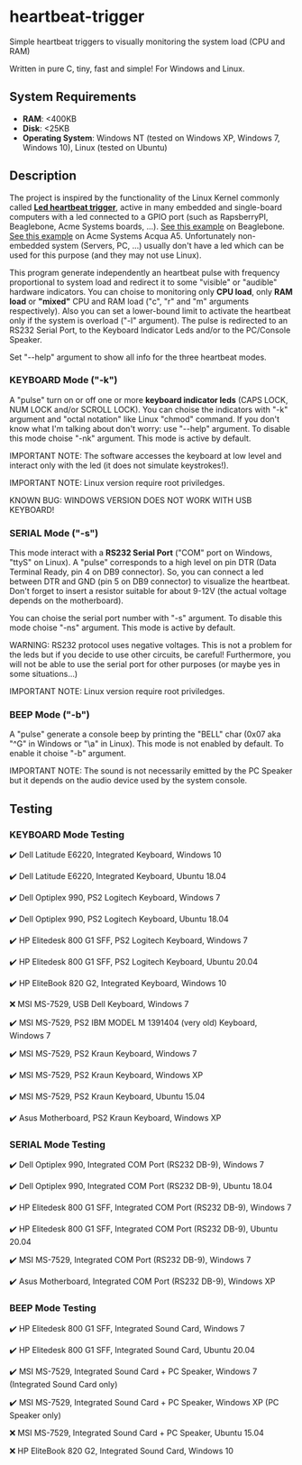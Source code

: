 # heartbeat-trigger
Simple heartbeat triggers to visually monitoring the system load (CPU and RAM)

Written in pure C, tiny, fast and simple! For Windows and Linux.

## System Requirements ##
 - **RAM**: <400KB
 - **Disk**: <25KB
 - **Operating System**: Windows NT (tested on Windows XP, Windows 7, Windows 10), Linux (tested on Ubuntu)

## Description ##

The project is inspired by the functionality of the Linux Kernel commonly called [**Led heartbeat trigger**](https://www.kernel.org/doc/Documentation/devicetree/bindings/leds/common.yaml), active in many embedded and single-board computers with a led connected to a GPIO port (such as RapsberryPI, Beaglebone, Acme Systems boards, ...). [See this example](https://www.youtube.com/watch?v=9Z4ZTovtFKk) on Beaglebone. [See this example](https://www.youtube.com/watch?v=1mVWwjhSKhU) on Acme Systems Acqua A5. Unfortunately non-embedded system (Servers, PC, ...) usually don't have a led which can be used for this purpose (and they may not use Linux).

This program generate independently an heartbeat pulse with frequency proportional to system load and redirect it to some "visible" or "audible" hardware indicators.
You can choise to monitoring only **CPU load**, only **RAM load** or **"mixed"** CPU and RAM load ("c", "r" and "m" arguments respectively). Also you can set a lower-bound limit to activate the heartbeat only if the system is overload ("-l" argument).
The pulse is redirected to an RS232 Serial Port, to the Keyboard Indicator Leds and/or to the PC/Console Speaker.

Set "\-\-help" argument to show all info for the three heartbeat modes.

### KEYBOARD Mode ("-k") ###

A "pulse" turn on or off one or more **keyboard indicator leds** (CAPS LOCK, NUM LOCK and/or SCROLL LOCK). You can choise the indicators with "-k" argument and "octal notation" like Linux "chmod" command. If you don't know what I'm talking about don't worry: use "\-\-help" argument. To disable this mode choise "-nk" argument. This mode is active by default.

IMPORTANT NOTE: The software accesses the keyboard at low level and interact only with the led (it does not simulate keystrokes!).

IMPORTANT NOTE: Linux version require root priviledges.

KNOWN BUG: WINDOWS VERSION DOES NOT WORK WITH USB KEYBOARD!

### SERIAL Mode ("-s") ###

This mode interact with a **RS232 Serial Port** ("COM" port on Windows, "ttyS" on Linux).
A "pulse" corresponds to a high level on pin DTR (Data Terminal Ready, pin 4 on DB9 connector). So, you can connect a led between DTR and GND (pin 5 on DB9 connector) to visualize the heartbeat. Don't forget to insert a resistor suitable for about 9-12V (the actual voltage depends on the motherboard).

You can choise the serial port number with "-s" argument. To disable this mode choise "-ns" argument. This mode is active by default.

WARNING: RS232 protocol uses negative voltages. This is not a problem for the leds but if you decide to use other circuits, be careful! Furthermore, you will not be able to use the serial port for other purposes (or maybe yes in some situations...)

IMPORTANT NOTE: Linux version require root priviledges.

### BEEP Mode ("-b") ###

A "pulse" generate a console beep by printing the "BELL" char (0x07 aka "^G" in Windows or "\a" in Linux). This mode is not enabled by default. To enable it choise "-b" argument.

IMPORTANT NOTE: The sound is not necessarily emitted by the PC Speaker but it depends on the audio device used by the system console.

## Testing ##

### KEYBOARD Mode Testing ###

:heavy_check_mark: Dell Latitude E6220, Integrated Keyboard, Windows 10

:heavy_check_mark: Dell Latitude E6220, Integrated Keyboard, Ubuntu 18.04

:heavy_check_mark: Dell Optiplex 990, PS2 Logitech Keyboard, Windows 7

:heavy_check_mark: Dell Optiplex 990, PS2 Logitech Keyboard, Ubuntu 18.04

:heavy_check_mark: HP Elitedesk 800 G1 SFF, PS2 Logitech Keyboard, Windows 7

:heavy_check_mark: HP Elitedesk 800 G1 SFF, PS2 Logitech Keyboard, Ubuntu 20.04

:heavy_check_mark: HP EliteBook 820 G2, Integrated Keyboard, Windows 10

:x: MSI MS-7529, USB Dell Keyboard, Windows 7

:heavy_check_mark: MSI MS-7529, PS2 IBM MODEL M 1391404 (very old) Keyboard, Windows 7

:heavy_check_mark: MSI MS-7529, PS2 Kraun Keyboard, Windows 7

:heavy_check_mark: MSI MS-7529, PS2 Kraun Keyboard, Windows XP

:heavy_check_mark: MSI MS-7529, PS2 Kraun Keyboard, Ubuntu 15.04

:heavy_check_mark: Asus Motherboard, PS2 Kraun Keyboard, Windows XP

### SERIAL Mode Testing  ###

:heavy_check_mark: Dell Optiplex 990, Integrated COM Port (RS232 DB-9), Windows 7

:heavy_check_mark: Dell Optiplex 990, Integrated COM Port (RS232 DB-9), Ubuntu 18.04

:heavy_check_mark: HP Elitedesk 800 G1 SFF, Integrated COM Port (RS232 DB-9), Windows 7

:heavy_check_mark: HP Elitedesk 800 G1 SFF, Integrated COM Port (RS232 DB-9), Ubuntu 20.04

:heavy_check_mark: MSI MS-7529, Integrated COM Port (RS232 DB-9), Windows 7

:heavy_check_mark: Asus Motherboard, Integrated COM Port (RS232 DB-9), Windows XP

### BEEP Mode Testing  ###

:heavy_check_mark: HP Elitedesk 800 G1 SFF, Integrated Sound Card, Windows 7

:heavy_check_mark: HP Elitedesk 800 G1 SFF, Integrated Sound Card, Ubuntu 20.04

:heavy_check_mark: MSI MS-7529, Integrated Sound Card + PC Speaker, Windows 7 (Integrated Sound Card only)

:heavy_check_mark: MSI MS-7529, Integrated Sound Card + PC Speaker, Windows XP (PC Speaker only)

:x: MSI MS-7529, Integrated Sound Card + PC Speaker, Ubuntu 15.04

:x: HP EliteBook 820 G2, Integrated Sound Card, Windows 10
